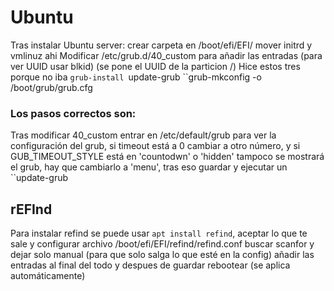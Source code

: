 # Ubuntu
Tras instalar Ubuntu server:
crear carpeta en /boot/efi/EFI/
mover initrd y vmlinuz ahi
Modificar /etc/grub.d/40_custom para añadir las entradas (para ver UUID usar blkid) (se pone el UUID de la particion /)
Hice estos tres porque no iba
``grub-install
``update-grub
``grub-mkconfig -o /boot/grub/grub.cfg
### Los pasos correctos son:
Tras modificar 40_custom entrar en /etc/default/grub para ver la configuración del  grub, si timeout está a 0 cambiar a otro número, y si GUB_TIMEOUT_STYLE está en 'countodwn' o 'hidden' tampoco se mostrará el grub, hay que cambiarlo a 'menu',
tras eso guardar y ejecutar un ``update-grub

## rEFInd
Para instalar refind se puede usar ``apt install refind``, aceptar lo que te sale y configurar archivo /boot/efi/EFI/refind/refind.conf
buscar scanfor y dejar solo manual (para que solo salga lo que esté en la config)
añadir las entradas al final del todo y despues de guardar rebootear (se aplica  automáticamente)